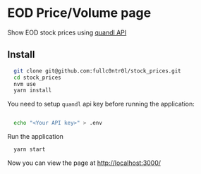 # EOD Price/Volume page

Show EOD stock prices using [quandl API](https://www.quandl.com/)

## Install

```bash
  git clone git@github.com:fullc0ntr0l/stock_prices.git
  cd stock_prices
  nvm use
  yarn install
```

You need to setup `quandl` api key before running the application:

```bash

  echo "<Your API key>" > .env
```

Run the application

```bash
  yarn start
```

Now you can view the page at [http://localhost:3000/](http://localhost:3000/)
